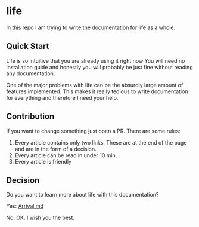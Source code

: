 # life

In this repo I am trying to write the documentation for life as a whole.

## Quick Start

Life is so intuitive that you are already using it right now
You will need no installation guide and honestly you will probably be just fine without reading any documentation.

One of the major problems with life can be the absurdly large amount of features implemented.
This makes it really tedious to write documentation for everything and therefore I need your help.

## Contribution

If you want to change something just open a PR. There are some rules:

1. Every article contains only two links. These are at the end of the page and are in the form of a decision.
2. Every article can be read in under 10 min.
3. Every article is friendly

## Decision

Do you want to learn more about life with this documentation?

Yes: [Arrival.md](Arrival.md)

No: OK. I wish you the best.
